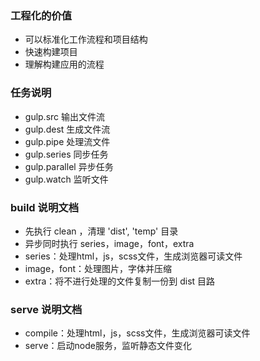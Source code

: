 ### 工程化的价值
* 可以标准化工作流程和项目结构
* 快速构建项目
* 理解构建应用的流程

### 任务说明
* gulp.src 输出文件流
* gulp.dest 生成文件流
* gulp.pipe 处理流文件
* gulp.series 同步任务
* gulp.parallel 异步任务
* gulp.watch 监听文件
  
### build 说明文档
* 先执行 clean ，清理 'dist', 'temp' 目录
* 异步同时执行 series，image，font，extra
* series：处理html，js，scss文件，生成浏览器可读文件
* image，font：处理图片，字体并压缩
* extra：将不进行处理的文件复制一份到 dist 目路
  
### serve 说明文档
* compile：处理html，js，scss文件，生成浏览器可读文件
* serve：启动node服务，监听静态文件变化